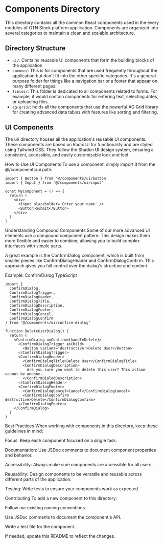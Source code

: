 # Components Directory

This directory contains all the common React components used in the every modules of GTN Stock platform application. Components are organized into several categories to maintain a clean and scalable architecture.

## Directory Structure

- `ui/`: Contains reusable UI components that form the building blocks of the application
- `common/`: This is for components that are used frequently throughout the application but don't fit into the other specific categories. It's a general-purpose folder for things like a navigation bar or a footer that appear on many different pages.
- `fields/`: This folder is dedicated to all components related to forms. For example, it would contain components for entering text, selecting dates, or uploading files.
- `ag-grid/`: holds all the components that use the powerful AG Grid library for creating advanced data tables with features like sorting and filtering.

## UI Components

The ui/ directory houses all the application's reusable UI components. These components are based on Radix UI for functionality and are styled using Tailwind CSS. They follow the Shadcn UI design system, ensuring a consistent, accessible, and easily customizable look and feel.

How to Use UI Components
To use a component, simply import it from the @/components/ui path.

```tsx
import { Button } from '@/components/ui/button'
import { Input } from '@/components/ui/input'

const MyComponent = () => {
  return (
    <div>
      <Input placeholder='Enter your name' />
      <Button>Submit</Button>
    </div>
  )
}
```

Understanding Compound Components
Some of our more advanced UI elements use a compound component pattern. This design makes them more flexible and easier to combine, allowing you to build complex interfaces with simple parts.

A great example is the ConfirmDialog component, which is built from smaller pieces like ConfirmDialogHeader and ConfirmDialogConfirm. This approach gives you full control over the dialog's structure and content.

Example: ConfirmDialog
TypeScript

```tsx
import {
  ConfirmDialog,
  ConfirmDialogTrigger,
  ConfirmDialogHeader,
  ConfirmDialogTitle,
  ConfirmDialogDescription,
  ConfirmDialogFooter,
  ConfirmDialogCancel,
  ConfirmDialogConfirm
} from '@/components/ui/confirm-dialog'

function DeleteUserDialog() {
  return (
    <ConfirmDialog onConfirm={handleDelete}>
      <ConfirmDialogTrigger asChild>
        <Button variant='destructive'>Delete User</Button>
      </ConfirmDialogTrigger>
      <ConfirmDialogHeader>
        <ConfirmDialogTitle>Delete User</ConfirmDialogTitle>
        <ConfirmDialogDescription>
          Are you sure you want to delete this user? This action cannot be undone.
        </ConfirmDialogDescription>
      </ConfirmDialogHeader>
      <ConfirmDialogFooter>
        <ConfirmDialogCancel>Cancel</ConfirmDialogCancel>
        <ConfirmDialogConfirm destructive>Delete</ConfirmDialogConfirm>
      </ConfirmDialogFooter>
    </ConfirmDialog>
  )
}
```

Best Practices
When working with components in this directory, keep these guidelines in mind:

Focus: Keep each component focused on a single task.

Documentation: Use JSDoc comments to document component properties and behavior.

Accessibility: Always make sure components are accessible for all users.

Reusability: Design components to be versatile and reusable across different parts of the application.

Testing: Write tests to ensure your components work as expected.

Contributing
To add a new component to this directory:

Follow our existing naming conventions.

Use JSDoc comments to document the component's API.

Write a test file for the component.

If needed, update this README to reflect the changes.

